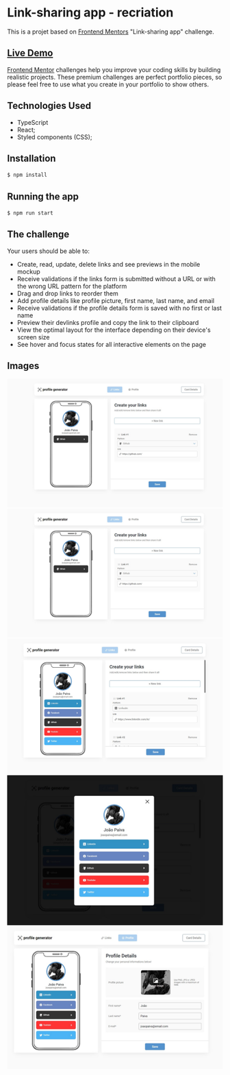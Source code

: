 # Link-sharing app - recriation

This is a projet based on [Frontend Mentors](https://www.frontendmentor.io/challenges/linksharing-app-Fbt7yweGsT) "Link-sharing app" challenge.

## [Live Demo](https://card-profile-generator.netlify.app/)

[Frontend Mentor](https://www.frontendmentor.io/) challenges help you improve your coding skills by building realistic projects. These premium challenges are perfect portfolio pieces, so please feel free to use what you create in your portfolio to show others.

## Technologies Used

- TypeScript
- React;
- Styled components (CSS);

## Installation

```bash
$ npm install
```

## Running the app

```bash
$ npm run start
```

## The challenge

Your users should be able to:

- Create, read, update, delete links and see previews in the mobile mockup
- Receive validations if the links form is submitted without a URL or with the wrong URL pattern for the platform
- Drag and drop links to reorder them
- Add profile details like profile picture, first name, last name, and email
- Receive validations if the profile details form is saved with no first or last name
- Preview their devlinks profile and copy the link to their clipboard
- View the optimal layout for the interface depending on their device's screen size
- See hover and focus states for all interactive elements on the page

## Images

<img src="./public/demo1.jpg" />
<img src="./public/demo2.jpg" />
<img src="./public/demo3.jpg" />
<img src="./public/demo4.jpg" />
<img src="./public/demo5.jpg" />
